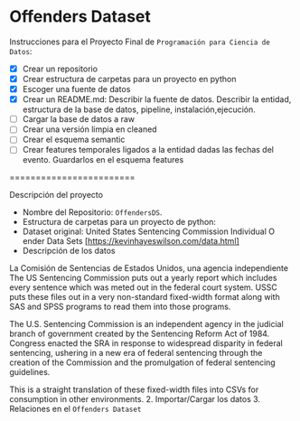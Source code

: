 Offenders Dataset
========================

Instrucciones para el Proyecto Final de ``Programación para Ciencia de Datos``:

- [x] Crear un repositorio
- [x] Crear estructura de carpetas para un proyecto en python
- [x] Escoger una fuente de datos
- [x] Crear un README.md: Describir la fuente de datos. Describir la entidad, estructura de la base de datos, pipeline, instalación,ejecución.
- [ ] Cargar la base de datos a raw
- [ ] Crear una versión limpia en cleaned
- [ ] Crear el esquema semantic
- [ ] Crear features temporales ligados a la entidad dadas las fechas del evento. Guardarlos en el esquema features

========================

Descripción del proyecto

- Nombre del Repositorio: ``OffendersDS``.
- Estructura de carpetas para un proyecto de python: 
- Dataset original: United States Sentencing Commission Individual O ender Data Sets [https://kevinhayeswilson.com/data.html]
- Descripción de los datos

La Comisión de Sentencias de Estados Unidos, una agencia independiente 
The US Sentencing Commission puts out a yearly report which includes every sentence which was meted out in the federal court system. USSC puts these files out in a very non-standard fixed-width format along with SAS and SPSS programs to read them into those programs.

The U.S. Sentencing Commission is an independent agency in the judicial branch of government created by the Sentencing Reform Act of 1984. Congress enacted the SRA in response to widespread disparity in federal sentencing, ushering in a new era of federal sentencing through the creation of the Commission and the promulgation of federal sentencing guidelines.

This is a straight translation of these fixed-width files into CSVs for consumption in other environments. 
2. Importar/Cargar los datos
3. Relaciones en el ``Offenders Dataset``
